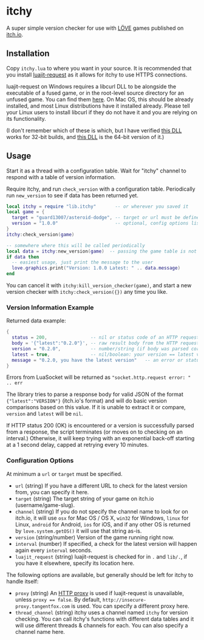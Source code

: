 # itchy

A super simple version checker for use with [LÖVE](https://love2d.org) games
published on [itch.io](https://itch.io/).

## Installation

Copy `itchy.lua` to where you want in your source. It is recommended that you
install [luajit-request](https://github.com/LPGhatguy/luajit-request) as it
allows for itchy to use HTTPS connections.

luajit-request on Windows requires a libcurl DLL to be alongside the executable
of a fused game, or in the root-level source directory for an unfused game. You
can find them [here](https://curl.haxx.se/download.html). On Mac OS, this should
be already installed, and most Linux distributions have it installed already.
Please tell your Linux users to install libcurl if they do not have it and you
are relying on its functionality.

(I don't remember which of these is which, but I have verified
[this DLL](https://mega.nz/#!EMVA3brL!7D8rycffbEU2qem6N_JTeuZOdwGwOl-zp3Z3wgGpKXQ)
works for 32-bit builds, and
[this DLL](https://mega.nz/#!5Md0jbBK!9KpcPQnN0hVtYd5_OzjNoQWf5wFJ7rG7SfPuSaMMQCU)
is the 64-bit version of it.)

## Usage

Start it as a thread with a configuration table. Wait for "itchy" channel to
respond with a table of version information.

Require itchy, and run `check_version` with a configuration table. Periodically
run `new_version` to see if data has been returned yet.

```lua
local itchy = require "lib.itchy"       -- or wherever you saved it
local game = {
  target = "guard13007/asteroid-dodge", -- target or url must be defined
  version = "1.0.0"                     -- optional, config options listed below
}
itchy:check_version(game)

-- somewhere where this will be called periodically
local data = itchy:new_version(game)  -- passing the game table is not necessary
if data then
  -- easiest usage, just print the message to the user
  love.graphics.print("Version: 1.0.0 Latest: " .. data.message)
end
```

You can cancel it with `itchy:kill_version_checker(game)`, and start a new
version checker with `itchy:check_version({})` any time you like.

### Version Information Example

Returned data example:

```lua
{
  status = 200,                -- nil or status code of an HTTP request
  body = '{"latest":"0.2.0"}', -- raw result body from the HTTP request
  version = "0.2.0",           -- number/string (if body was parsed correctly)
  latest = true,               -- nil/boolean: your version == latest version?
  message = "0.2.0, you have the latest version"   -- an error or status message
}
```

Errors from LuaSocket will be returned as `"socket.http.request error: " .. err`

The library tries to parse a response body for valid JSON of the format
`{"latest":"VERSION"}` (itch.io's format) and will do basic version comparisons
based on this value. If it is unable to extract it or compare, `version` and
`latest` will be `nil`.

If HTTP status 200 (OK) is encountered or a version is successfully parsed from
a response, the script terminates (or moves on to checking on an interval.)
Otherwise, it will keep trying with an exponential back-off starting at a 1
second delay, capped at retrying every 10 minutes.

### Configuration Options

At minimum a `url` or `target` must be specified.

* `url` (string) If you have a different URL to check for the latest version
  from, you can specify it here.
* `target` (string) The target string of your game on itch.io
  (username/game-slug).
* `channel` (string) If you do not specify the channel name to look for on
  itch.io, it will use `osx` for Mac OS / OS X, `win32` for Windows, `linux` for
  Linux, `android` for Android, `ios` for iOS, and if any other OS is returned
  by `love.system.getOS()` it will use that string as-is.
* `version` (string/number) Version of the game running right now.
* `interval` (number) If specified, a check for the latest version will happen
  again every `interval` seconds.
* `luajit_request` (string) luajit-request is checked for in `.` and `lib/.`, if
  you have it elsewhere, specify its location here.

The following options are available, but generally should be left for itchy to
handle itself:

* `proxy` (string) An [HTTP proxy](https://github.com/Guard13007/insecure-proxy)
  is used if luajit-request is unavailable, unless `proxy == false`. By default,
  `http://insecure-proxy.tangentfox.com` is used. You can specify a different
  proxy here.
* `thread_channel` (string) itchy uses a channel named `itchy` for version
  checking. You can call itchy's functions with different data tables and it
  will use different threads & channels for each. You can also specify a channel
  name here.

